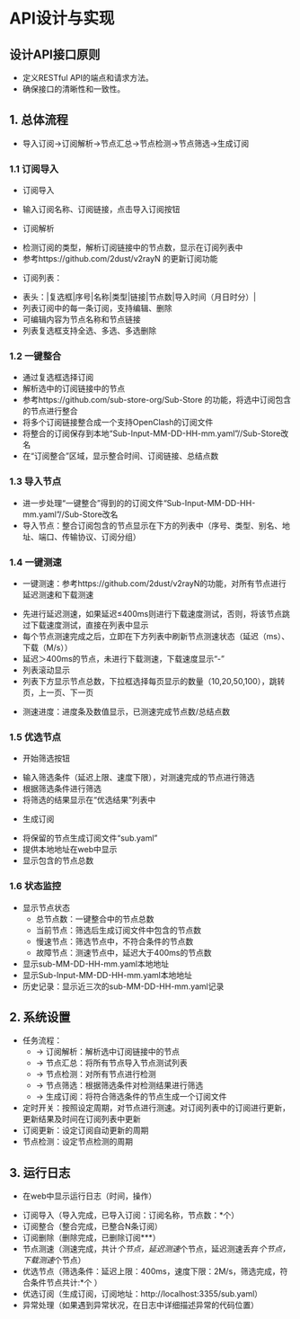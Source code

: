 # API设计与实现

## 设计API接口原则

- 定义RESTful API的端点和请求方法。
- 确保接口的清晰性和一致性。

## 1. 总体流程

- 导入订阅→订阅解析→节点汇总→节点检测→节点筛选→生成订阅

### 1.1 订阅导入

- 订阅导入
* 输入订阅名称、订阅链接，点击导入订阅按钮
- 订阅解析
* 检测订阅的类型，解析订阅链接中的节点数，显示在订阅列表中
* 参考https://github.com/2dust/v2rayN 的更新订阅功能
- 订阅列表：
* 表头：|复选框|序号|名称|类型|链接|节点数|导入时间（月日时分）|
* 列表订阅中的每一条订阅，支持编辑、删除
* 可编辑内容为节点名称和节点链接
* 列表复选框支持全选、多选、多选删除

### 1.2 一键整合

- 通过复选框选择订阅
- 解析选中的订阅链接中的节点
- 参考https://github.com/sub-store-org/Sub-Store 的功能，将选中订阅包含的节点进行整合
- 将多个订阅链接整合成一个支持OpenClash的订阅文件
- 将整合的订阅保存到本地“Sub-Input-MM-DD-HH-mm.yaml”//Sub-Store改名
- 在“订阅整合”区域，显示整合时间、订阅链接、总结点数

### 1.3 导入节点

- 进一步处理“一键整合”得到的的订阅文件“Sub-Input-MM-DD-HH-mm.yaml”//Sub-Store改名
- 导入节点：整合订阅包含的节点显示在下方的列表中（序号、类型、别名、地址、端口、传输协议、订阅分组）

### 1.4 一键测速

- 一键测速：参考https://github.com/2dust/v2rayN的功能，对所有节点进行延迟测速和下载测速
* 先进行延迟测速，如果延迟≤400ms则进行下载速度测试，否则，将该节点跳过下载速度测试，直接在列表中显示
* 每个节点测速完成之后，立即在下方列表中刷新节点测速状态（延迟（ms）、下载（M/s））
* 延迟＞400ms的节点，未进行下载测速，下载速度显示“-”
* 列表滚动显示
* 列表下方显示节点总数，下拉框选择每页显示的数量（10,20,50,100），跳转页，上一页、下一页
- 测速进度：进度条及数值显示，已测速完成节点数/总结点数

### 1.5 优选节点

- 开始筛选按钮
* 输入筛选条件（延迟上限、速度下限），对测速完成的节点进行筛选
* 根据筛选条件进行筛选
* 将筛选的结果显示在“优选结果”列表中
- 生成订阅
* 将保留的节点生成订阅文件“sub.yaml”
* 提供本地地址在web中显示
* 显示包含的节点总数

### 1.6 状态监控

- 显示节点状态
    * 总节点数：一键整合中的节点总数
    * 当前节点：筛选后生成订阅文件中包含的节点数
    * 慢速节点：筛选节点中，不符合条件的节点数
    * 故障节点：测速节点中，延迟大于400ms的节点数
- 显示sub-MM-DD-HH-mm.yaml本地地址
- 显示Sub-Input-MM-DD-HH-mm.yaml本地地址
- 历史记录：显示近三次的sub-MM-DD-HH-mm.yaml记录

## 2. 系统设置

- 任务流程：
	- → 订阅解析：解析选中订阅链接中的节点
	- → 节点汇总：将所有节点导入节点测试列表
	- → 节点检测：对所有节点进行检测
	- → 节点筛选：根据筛选条件对检测结果进行筛选
	- → 生成订阅：将符合筛选条件的节点生成一个订阅文件
- 定时开关：按照设定周期，对节点进行测速。对订阅列表中的订阅进行更新，更新结果及时间在订阅列表中更新
- 订阅更新：设定订阅自动更新的周期
- 节点检测：设定节点检测的周期

## 3. 运行日志

- 在web中显示运行日志（时间，操作）
* 订阅导入（导入完成，已导入订阅：订阅名称，节点数：*个）
* 订阅整合（整合完成，已整合N条订阅）
* 订阅删除（删除完成，已删除订阅***）
* 节点测速（测速完成，共计*个节点，延迟测速*个节点，延迟测速丢弃*个节点，下载测速*个节点）
* 优选节点（筛选条件：延迟上限：400ms，速度下限：2M/s，筛选完成，符合条件节点共计:*个 ）
* 优选订阅（生成订阅，订阅地址：http://localhost:3355/sub.yaml）
* 异常处理（如果遇到异常状况，在日志中详细描述异常的代码位置）
